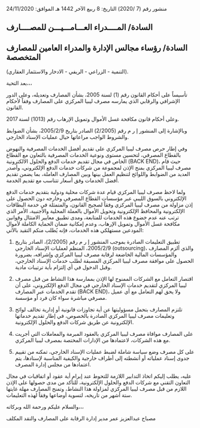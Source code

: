 منشور رقم (7 /2020) 
التاريخ: 8 ربيع الآخر 1442 هـ
الموافق: 24/11/2020

## السادة/ المــــدراء العـــامـــيـــن للمصــــارف
## السادة/ رؤساء مجالس الإدارة والمدراء العامين للمصارف المتخصصة
(التنمية - الزراعي - الريفي - الادخار والاستثمار العقاري).

بعد التحية،،،

تأسيساً على أحكام القانون رقم (1) لسنة 2005، بشأن المصارف وتعديله، وعلى الدور الإشرافي والرقابي الذي يمارسه مصرف ليبيا المركزي على المصارف وفقاً لأحكام القانون.

وعلى أحكام قانون مكافحة غسل الأموال وتمويل الإرهاب رقم (1013) لسنة 2017.

وبالإشارة إلى المنشور إ ر م رقم (2/2005) الصادر بتاريخ 2005/2/9، بشأن الضوابط والشروط الواجب مراعاتها حيال عمليات الإسناد الخارجي.

وفي إطار حرص مصرف ليبيا المركزي على تقديم أفضل الخدمات المصرفية والنهوض بالقطاع المصرفي، لتحسين مستوى ونوعية الخدمات المصرفية بالتعاون مع القطاع الخاص في مجال تقديم خدمات الدفع والحلول الالكترونية (BACK END)، حيث قام مصرف ليبيا المركزي بمنح الإذن لمجموعة من شركات خدمات الدفع الإلكتروني، وأصدر العديد من الضوابط واللوائح لتنظيم العمل بينها وبين المصارف العاملة، بما يضمن تقديم أفضل الخدمات وفق أسعار تتناسب مع تقديم الخدمة.

ولما لاحظ مصرف ليبيا المركزي قيام عدة شركات محلية ودولية بتقديم خدمات الدفع الإلكتروني بالسوق الليبي عبر مؤسسات القطاع المصرفي وخارجه دون الحصول على إذن مزاولة من مصرف ليبيا المركزي وفقاً لصحيح القانون، والمتمثلة في خدمة البطاقات الإلكترونية والمحافظ الإلكترونية وتحويل الأموال بالعملة المحلية والأجنبية، الأمر الذي ترتب عنه عدم خضوع هذه الخدمات للمتابعة، ومدى تطبيق معايير الامتثال وقوانين مكافحة غسل الأموال وتمويل الإرهاب، وعدم إمكانية ضمان الحماية الكاملة لأموال المودعين مستهلكي هذه الخدمات، فإنه يُطلب منكم التقيد بالآتي:

1. تطبيق التعليمات الصادرة بموجب المنشور إ ر م رقم (2/2005)، الصادر بتاريخ 2005/2/9، المنظم لعمليات الإسناد الخارجي (outsourcing)، والذي ألزم المصارف والمؤسسات المالية الخاضعة لرقابة مصرف ليبيا المركزي وإشرافه، بضرورة الحصول على موافقة مصرف ليبيا المركزي المسبقة لطلب خدمات الإسناد الخارجي، وقبل الدخول في أي إلتزام بأية ترتيبات مادية.


2. اقتصار التعامل مع الشركات الممنوح لها الإذن بممارسة هذا النشاط من قبل مصرف ليبيا المركزي لتقديم خدمات الإسناد الخارجي في مجال الدفع الإلكتروني، على أن تقدم الخدمات عبر المصارف (BACK END)، ولا يحق لهم التعامل مع أي عميل مصرفي مباشرة سواء كان فرد أو مؤسسة.

3. تلتزم المصارف بتحمل مسؤوليتها عن أية تجاوزات قانونية أو إدارية تخالف لوائح وتعليمات مصرف ليبيا المركزي الصادرة بالخصوص، في إطار تقديم خدماتها الإلكترونية عن طريق شركات الدفع والحلول الإلكترونية.

4. على المصارف موافاة مصرف ليبيا المركزي بالعقود المبرمة والمعاملات التي أجريت مع هذه الشركات، لاعتمادها من الإدارات المختصة بمصرف ليبيا المركزي.

5. على كل مصرف وضع سياسة شاملة لضبط عمليات الإسناد الخارجي، تمكنه من تقييم جدوى إسناد عملياته أو أنشطته إلى أطراف خارجية والكيفية المناسبة لإسنادها، يتم اعتمادها من مجلس إدارة المصرف.

عليه، يطلب إليكم اتخاذ التدابير اللازمة للتحوط عند إبرام أية عقود أو اتفاقيات في مجال التعاون التقني مع شركات الدفع والحلول الإلكترونية، للتأكد من مدى حصولها على الإذن اللازم من قبل مصرف ليبيا المركزي لمزاولة هذا النشاط، وتمنح المصارف مهلة غايتها ستة أشهر من تاريخه، لتسوية أوضاعها وفقاً لهذه التعليمات.

والسلام عليكم ورحمة الله وبركاته،،،

مصباح عبدالعزيز عمر
مدير إدارة الرقابة على المصارف والنقد المكلف

